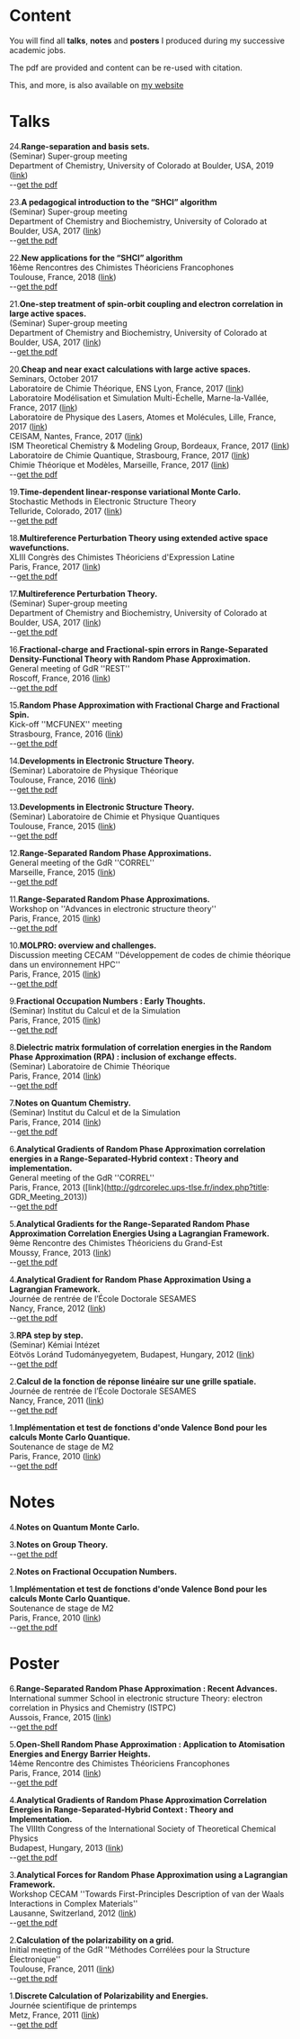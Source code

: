 # Content

You will find all **talks**, **notes** and **posters** I produced during my successive academic jobs.

The pdf are provided and content can be re-used with citation.

This, and more, is also available on [my website](https://mussard.github.io/)

# Talks

24.**Range-separation and basis sets.**  
 (Seminar) Super-group meeting  
 Department of Chemistry, University of Colorado at Boulder, USA, 2019
 ([link](http://www.colorado.edu/lab/sharmagroup/))  
 --[get the pdf](doc/talk_201904.pdf)

23.**A pedagogical introduction to the “SHCI” algorithm**  
 (Seminar) Super-group meeting  
 Department of Chemistry and Biochemistry, University of Colorado at Boulder, USA, 2017
 ([link](http://www.colorado.edu/lab/sharmagroup/))  
 --[get the pdf](doc/talk_20181029.pdf)

22.**New applications for the “SHCI” algorithm**  
 16ème Rencontres des Chimistes Théoriciens Francophones  
 Toulouse, France, 2018
 ([link](https://rctf2018.sciencesconf.org/))  
 --[get the pdf](doc/talk_201810.pdf)

21.**One-step treatment of spin-orbit coupling and electron correlation in large active spaces.**  
 (Seminar) Super-group meeting  
 Department of Chemistry and Biochemistry, University of Colorado at Boulder, USA, 2017
 ([link](http://www.colorado.edu/lab/sharmagroup/))  
 --[get the pdf](doc/talk_201711.pdf)

20.**Cheap and near exact calculations with large active spaces.**  
 Seminars, October 2017  
 Laboratoire de Chimie Théorique, ENS Lyon, France, 2017
 ([link](http://www.ens-lyon.fr/CHIMIE/recherche/Teams/Chimie_Theorique/))  
 Laboratoire Modélisation et Simulation Multi-Échelle, Marne-la-Vallée, France, 2017
 ([link](http://msme.u-pem.fr/equipe-chimie-theorique/accueil/))  
 Laboratoire de Physique des Lasers, Atomes et Molécules, Lille, France, 2017
 ([link](http://www.phlam.univ-lille1.fr/?lang=fr))  
 CEISAM, Nantes, France, 2017
 ([link](http://www.sciences.univ-nantes.fr/CEISAM/index.php?page=22&amp;lang=FR))  
 ISM Theoretical Chemistry &amp; Modeling Group, Bordeaux, France, 2017
 ([link](http://theo.ism.u-bordeaux1.fr/))  
 Laboratoire de Chimie Quantique, Strasbourg, France, 2017
 ([link](https://quantique.u-strasbg.fr/doku.php?id=fr:start))  
 Chimie Théorique et Modèles, Marseille, France, 2017
 ([link](http://ism2.univ-amu.fr/fr/ctom/ctom))  
 --[get the pdf](doc/talk_201710.pdf)

19.**Time-dependent linear-response variational Monte Carlo.**  
 Stochastic Methods in Electronic Structure Theory  
 Telluride, Colorado, 2017
 ([link](https://www.telluridescience.org/meetings/workshop-details?wid=628))  
 --[get the pdf](doc/talk_20170721.pdf)

18.**Multireference Perturbation Theory using extended active space wavefunctions.**  
 XLIII Congrès des Chimistes Théoriciens d'Expression Latine  
 Paris, France, 2017
 ([link](https://chitelparis2017.sciencesconf.org/))  
 --[get the pdf](doc/talk_20170704.pdf)

17.**Multireference Perturbation Theory.**  
 (Seminar) Super-group meeting  
 Department of Chemistry and Biochemistry, University of Colorado at Boulder, USA, 2017
 ([link](http://www.colorado.edu/lab/sharmagroup/))  
 --[get the pdf](doc/talk_201704.pdf)

16.**Fractional-charge and Fractional-spin errors in Range-Separated Density-Functional Theory with Random Phase Approximation.**  
 General meeting of GdR ''REST''  
 Roscoff, France, 2016
 ([link](http://gdr-rest.polytechnique.fr/roscoff_meeting/))  
 --[get the pdf](doc/talk_201605.pdf)

15.**Random Phase Approximation with Fractional Charge and Fractional Spin.**  
 Kick-off ''MCFUNEX'' meeting  
 Strasbourg, France, 2016
 ([link](https://quantique.u-strasbg.fr/MCFUNEX/doku.php?id=start&amp;#mcfunexmulti-configurational_density-functional_theories_for_excited_states))  
 --[get the pdf](doc/talk_201604.pdf)

14.**Developments in Electronic Structure Theory.**  
 (Seminar) Laboratoire de Physique Théorique  
 Toulouse, France, 2016
 ([link](http://www.lpt.ups-tlse.fr/?lang=en))  
 --[get the pdf](doc/talk_201603.pdf)

13.**Developments in Electronic Structure Theory.**  
 (Seminar) Laboratoire de Chimie et Physique Quantiques  
 Toulouse, France, 2015
 ([link](http://www.lcpq.ups-tlse.fr/?lang=en))  
 --[get the pdf](doc/talk_201509.pdf)

12.**Range-Separated Random Phase Approximations.**  
 General meeting of the GdR ''CORREL''  
 Marseille, France, 2015
 ([link](http://gdrcorelec.ups-tlse.fr/index.php?title:R&#233;union_GDR_2015))  
 --[get the pdf](doc/talk_201507.pdf)

11.**Range-Separated Random Phase Approximations.**  
 Workshop on ''Advances in electronic structure theory''  
 Paris, France, 2015
 ([link](https://wiki.lct.jussieu.fr/workshop/index.php/Workshop_on_%22Advances_in_electronic_structure_theory%22))  
 --[get the pdf](doc/talk_201504.pdf)

10.**MOLPRO: overview and challenges.**  
 Discussion meeting CECAM ''Développement de codes de chimie théorique dans un environnement HPC''  
 Paris, France, 2015
 ([link](http://chimiehpc.sciencesconf.org))  
 --[get the pdf](doc/talk_201503.pdf)

9.**Fractional Occupation Numbers : Early Thoughts.**  
 (Seminar) Institut du Calcul et de la Simulation  
 Paris, France, 2015
 ([link](http://iscd.upmc.fr/))  
 --[get the pdf](doc/talk_201501.pdf)

8.**Dielectric matrix formulation of correlation energies in the Random Phase Approximation (RPA) : inclusion of exchange effects.**  
 (Seminar) Laboratoire de Chimie Théorique  
 Paris, France, 2014
 ([link](http://www.lct.jussieu.fr/accueil.html?lang=en))  
 --[get the pdf](doc/talk_2014b.pdf)

7.**Notes on Quantum Chemistry.**  
 (Seminar) Institut du Calcul et de la Simulation  
 Paris, France, 2014
 ([link](http://iscd.upmc.fr/))  
 --[get the pdf](doc/talk_2014.pdf)

6.**Analytical Gradients of Random Phase Approximation correlation energies in a Range-Separated-Hybrid context : Theory and implementation.**  
 General meeting of the GdR ''CORREL''  
 Paris, France, 2013
 ([link](http://gdrcorelec.ups-tlse.fr/index.php?title: GDR_Meeting_2013))  
 --[get the pdf](doc/talk_201311.pdf)

5.**Analytical Gradients for the Range-Separated Random Phase Approximation Correlation Energies Using a Lagrangian Framework.**  
 9ème Rencontre des Chimistes Théoriciens du Grand-Est  
 Moussy, France, 2013
 ([link](https://p3m.univ-reims.fr/news/1/Invitation_au_colloque_9RCTGE))  
 --[get the pdf](doc/talk_201306.pdf)

4.**Analytical Gradient for Random Phase Approximation Using a Lagrangian Framework.**  
 Journée de rentrée de l’École Doctorale SESAMES  
 Nancy, France, 2012
 ([link](http://sesames.univ-lorraine.fr/))  
 --[get the pdf](doc/talk_201211.pdf)

3.**RPA step by step.**  
 (Seminar) Kémiai Intézet  
 Eötvös Loránd Tudományegyetem, Budapest, Hungary, 2012
 ([link](http://www.chem.elte.hu/en/main))  
 --[get the pdf](doc/talk_201204.pdf)

2.**Calcul de la fonction de réponse linéaire sur une grille spatiale.**  
 Journée de rentrée de l’École Doctorale SESAMES  
 Nancy, France, 2011
 ([link](http://sesames.univ-lorraine.fr/))  
 --[get the pdf](doc/talk_201111.pdf)

1.**Implémentation et test de fonctions d'onde Valence Bond pour les calculs Monte Carlo Quantique.**  
 Soutenance de stage de M2  
 Paris, France, 2010
 ([link](http://www.chimie.ens.fr/?q=en/M2_chemistry))  
 --[get the pdf](doc/defence_m2.pdf)

# Notes

4.**Notes on Quantum Monte Carlo.**  

3.**Notes on Group Theory.**  
 --[get the pdf](doc/notes_grouptheory.pdf)

2.**Notes on Fractional Occupation Numbers.**  

1.**Implémentation et test de fonctions d'onde Valence Bond pour les calculs Monte Carlo Quantique.**  
 Soutenance de stage de M2  
 Paris, France, 2010
 ([link](http://www.chimie.ens.fr/?q=en/M2_chemistry))  
 --[get the pdf](doc/defence_m2.pdf)

# Poster

6.**Range-Separated Random Phase Approximation : Recent Advances.**  
 International summer School in electronic structure Theory: electron correlation in Physics and Chemistry (ISTPC)  
 Aussois, France, 2015
 ([link](http://quantique.u-strasbg.fr/ISTPC2015/doku.php?id=start))  
 --[get the pdf](doc/poster_201506.pdf)

5.**Open-Shell Random Phase Approximation : Application to Atomisation Energies and Energy Barrier Heights.**  
 14ème Rencontre des Chimistes Théoriciens Francophones  
 Paris, France, 2014
 ([link](http://rctf2014.sciencesconf.org/))  
 --[get the pdf](doc/poster_201407.pdf)

4.**Analytical Gradients of Random Phase Approximation Correlation Energies in Range-Separated-Hybrid Context : Theory and Implementation.**  
 The VIIIth Congress of the International Society of Theoretical Chemical Physics  
 Budapest, Hungary, 2013
 ([link](http://coulson.chem.elte.hu/istcp8/index.php))  
 --[get the pdf](doc/poster_201308.pdf)

3.**Analytical Forces for Random Phase Approximation using a Lagrangian Framework.**  
 Workshop CECAM ''Towards First-Principles Description of van der Waals Interactions in Complex Materials''  
 Lausanne, Switzerland, 2012
 ([link](http://www.cecam.org/workshop-0-791.html))  
 --[get the pdf](doc/poster_201210.pdf)

2.**Calculation of the polarizability on a grid.**  
 Initial meeting of the GdR ''Méthodes Corrélées pour la Structure Électronique''  
 Toulouse, France, 2011
 ([link](https://mussard.github.io/))  
 --[get the pdf](doc/poster_201110.pdf)

1.**Discrete Calculation of Polarizability and Energies.**  
 Journée scientifique de printemps  
 Metz, France, 2011
 ([link](http://sesames.univ-lorraine.fr/))  
 --[get the pdf](doc/poster_201104.pdf)


